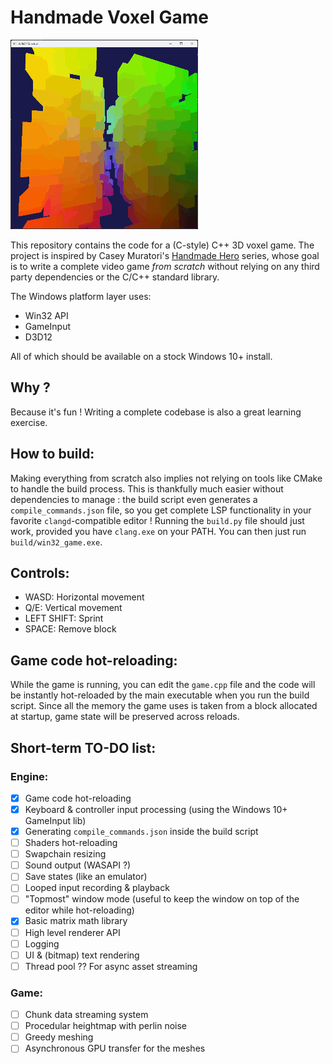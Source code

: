 # Handmade Voxel Game

![](images/header_small.gif)

This repository contains the code for a (C-style) C++ 3D voxel game. The project is inspired by Casey Muratori's [Handmade Hero](https://hero.handmade.network/) series, whose goal is to write a complete video game _from scratch_ without relying on any third party dependencies or the C/C++ standard library.

The Windows platform layer uses:
- Win32 API
- GameInput
- D3D12

All of which should be available on a stock Windows 10+ install.

## Why ?

Because it's fun ! Writing a complete codebase is also a great learning exercise.

## How to build:

Making everything from scratch also implies not relying on tools like CMake to handle the build process. This is thankfully much easier
without dependencies to manage : the build script even generates a `compile_commands.json` file, so you get complete LSP functionality in your favorite
`clangd`-compatible editor !
Running the `build.py` file should just work, provided you have `clang.exe` on your PATH. You can then just run `build/win32_game.exe`.

## Controls:

- WASD: Horizontal movement
- Q/E: Vertical movement
- LEFT SHIFT: Sprint
- SPACE: Remove block

## Game code hot-reloading:

While the game is running, you can edit the `game.cpp` file and the code will be instantly hot-reloaded by the main executable when you run the build script.
Since all the memory the game uses is taken from a block allocated at startup, game state will be preserved across reloads.

## Short-term TO-DO list:

### Engine:
- [x] Game code hot-reloading
- [x] Keyboard & controller input processing (using the Windows 10+ GameInput lib)
- [x] Generating `compile_commands.json` inside the build script
- [ ] Shaders hot-reloading
- [ ] Swapchain resizing
- [ ] Sound output (WASAPI ?)
- [ ] Save states (like an emulator)
- [ ] Looped input recording & playback
- [ ] "Topmost" window mode (useful to keep the window on top of the editor while hot-reloading)
- [x] Basic matrix math library
- [ ] High level renderer API
- [ ] Logging
- [ ] UI & (bitmap) text rendering
- [ ] Thread pool ?? For async asset streaming

### Game:
- [ ] Chunk data streaming system
- [ ] Procedular heightmap with perlin noise
- [ ] Greedy meshing
- [ ] Asynchronous GPU transfer for the meshes
